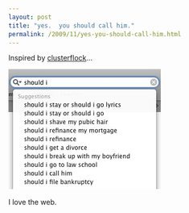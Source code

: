 ```yaml
---
layout: post
title: "yes.  you should call him."
permalink: /2009/11/yes-you-should-call-him.html
---
```


Inspired by [clusterflock](http://www.clusterflock.org/2009/11/is-it-wrong-to.html)...

![Should-i](/assets/2009/should-i.jpg)

I love the web.